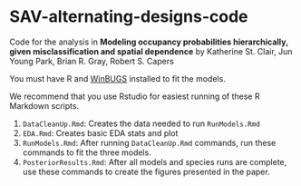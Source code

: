 # SAV-alternating-designs-code

Code for the analysis in **Modeling occupancy probabilities hierarchically, given misclassification and spatial dependence** by Katherine St. Clair, Jun Young Park,  Brian R. Gray, Robert S. Capers


You must have R and [WinBUGS](https://www.mrc-bsu.cam.ac.uk/software/bugs/the-bugs-project-winbugs/) installed to fit the models. 

We recommend that you use Rstudio for easiest running of these R Markdown scripts. 


1. `DataCleanUp.Rmd`: Creates the data needed to run `RunModels.Rmd`
2. `EDA.Rmd`: Creates basic EDA stats and plot
3. `RunModels.Rmd`: After running `DataCleanUp.Rmd` commands, run these commands to fit the three models.
4. `PosteriorResults.Rmd`: After all models and species runs are complete, use these commands to create the figures presented in the paper.